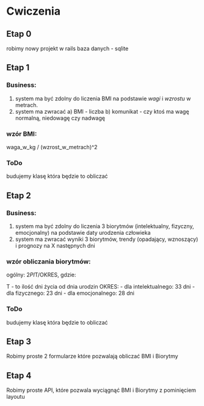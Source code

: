 # Cwiczenia


## Etap 0

robimy nowy projekt w rails
baza danych - sqlite


## Etap 1

### Business: 
1) system ma być zdolny do liczenia BMI na podstawie *wagi* i *wzrostu* w metrach.
2) system ma zwracać a) BMI - liczba b) komunikat - czy ktoś ma wagę normalną, niedowagę czy nadwagę


### wzór BMI:
waga_w_kg / (wzrost_w_metrach)^2


### ToDo
budujemy klasę która będzie to obliczać


## Etap 2

### Business:
1) system ma być zdolny do liczenia 3 biorytmów (intelektualny, fizyczny, emocjonalny) na podstawie daty urodzenia człowieka
2) system ma zwracać wyniki 3 biorytmów, trendy (opadający, wznoszący) i prognozy na X następnych dni 


### wzór obliczania biorytmów:
ogólny: 2*PI*T/OKRES, gdzie:

T - to ilość dni życia od dnia urodzin
OKRES:
	- dla intelektualnego:		33 dni
	- dla fizycznego: 			23 dni
	- dla emocjonalnego:		28 dni

### ToDo
budujemy klasę która będzie to obliczać



## Etap 3

Robimy proste 2 formularze które pozwalają obliczać BMI i Biorytmy




## Etap 4

Robimy proste API, które pozwala wyciągnąć BMI i Biorytmy z pominięciem layoutu

